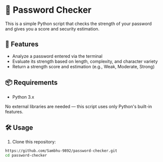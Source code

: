 # 🔐 Password Checker

This is a simple Python script that checks the strength of your password and gives you a score and security estimation.

## 🚀 Features

- Analyze a password entered via the terminal
- Evaluate its strength based on length, complexity, and character variety
- Return a strength score and estimation (e.g., Weak, Moderate, Strong)

## 📦 Requirements

- Python 3.x

No external libraries are needed — this script uses only Python's built-in features.

## 🛠️ Usage

1. Clone this repository:

```bash
https://github.com/Sambhu-9892/password-checker.git
cd password-checker
